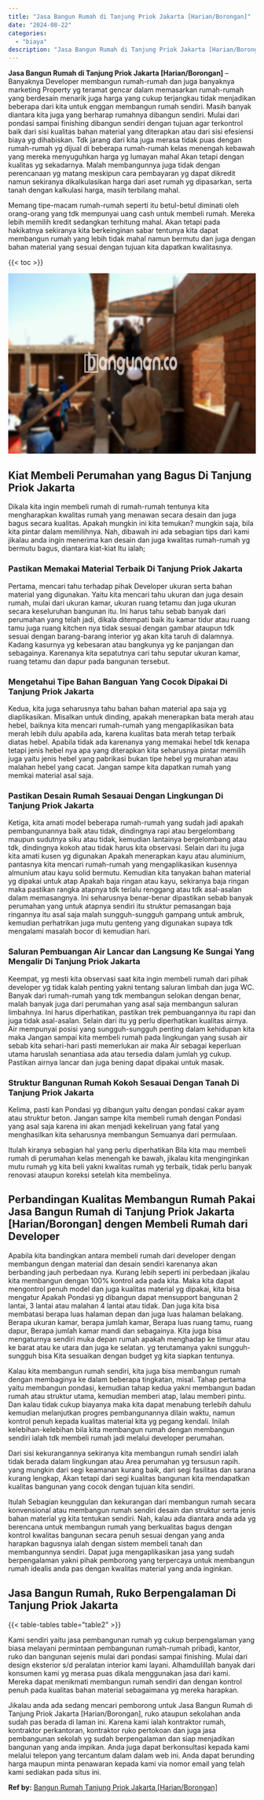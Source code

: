 ```yaml
---
title: "Jasa Bangun Rumah di Tanjung Priok Jakarta [Harian/Borongan]"
date: "2024-08-22"
categories: 
  - "biaya"
description: "Jasa Bangun Rumah di Tanjung Priok Jakarta [Harian/Borongan]. Jikalau anda ada sedang mencari pemborong untuk Jasa Bangun Rumah di Tanjung Priok Jakarta [Ha..."
---
```


**Jasa Bangun Rumah di Tanjung Priok Jakarta \[Harian/Borongan\]** – Banyaknya Developer membangun rumah-rumah dan juga banyaknya marketing Property yg teramat gencar dalam memasarkan rumah-rumah yang berdesain menarik juga harga yang cukup terjangkau tidak menjadikan beberapa dari kita untuk enggan membangun rumah sendiri. Masih banyak diantara kita juga yang berharap rumahnya dibangun sendiri. Mulai dari pondasi sampai finishing dibangun sendiri dengan tujuan agar terkontrol baik dari sisi kualitas bahan material yang diterapkan atau dari sisi efesiensi biaya yg dihabiskan. Tdk jarang dari kita juga merasa tidak puas dengan rumah-rumah yg dijual di beberapa rumah-rumah kelas menengah kebawah yang mereka menyuguhkan harga yg lumayan mahal Akan tetapi dengan kualitas yg sekadarnya. Malah membangunnya juga tidak dengan perencanaan yg matang meskipun cara pembayaran yg dapat dikredit namun sekiranya dikalkulasikan harga dari aset rumah yg dipasarkan, serta tanah dengan kalkulasi harga, masih terbilang mahal.

Memang tipe-macam rumah-rumah seperti itu betul-betul diminati oleh orang-orang yang tdk mempunyai uang cash untuk membeli rumah. Mereka lebih memilih kredit sedangkan terhitung mahal. Akan tetapi pada hakikatnya sekiranya kita berkeinginan sabar tentunya kita dapat membangun rumah yang lebih tidak mahal namun bermutu dan juga dengan bahan material yang sesuai dengan tujuan kita dapatkan kwalitasnya.

{{< toc >}}

![Jasa Bangun Rumah di Tanjung Priok Jakarta [Harian/Borongan]](/images/borong-bangunan-36.png)

## Kiat Membeli Perumahan yang Bagus Di Tanjung Priok Jakarta

Dikala kita ingin membeli rumah di rumah-rumah tentunya kita mengharapkan kwalitas rumah yang menawan secara desain dan juga bagus secara kualitas. Apakah mungkin ini kita temukan? mungkin saja, bila kita pintar dalam memilihnya. Nah, dibawah ini ada sebagian tips dari kami jikalau anda ingin menerima kan desain dan juga kwalitas rumah-rumah yg bermutu bagus, diantara kiat-kiat Itu ialah;

### Pastikan Memakai Material Terbaik Di Tanjung Priok Jakarta

Pertama, mencari tahu terhadap pihak Developer ukuran serta bahan material yang digunakan. Yaitu kita mencari tahu ukuran dan juga desain rumah, mulai dari ukuran kamar, ukuran ruang tetamu dan juga ukuran secara keseluruhan bangunan itu. Ini harus tahu sebab banyak dari perumahan yang telah jadi, dikala ditempati baik itu kamar tidur atau ruang tamu juga ruang kitchen nya tidak sesuai dengan gambar ataupun tdk sesuai dengan barang-barang interior yg akan kita taruh di dalamnya. Kadang kasurnya yg kebesaran atau bangkunya yg ke panjangan dan sebagainya. Karenanya kita sepatutnya cari tahu seputar ukuran kamar, ruang tetamu dan dapur pada bangunan tersebut.

### Mengetahui Tipe Bahan Banguan Yang Cocok Dipakai Di Tanjung Priok Jakarta

Kedua, kita juga seharusnya tahu bahan bahan material apa saja yg diaplikasikan. Misalkan untuk dinding, apakah menerapkan bata merah atau hebel, baiknya kita mencari rumah-rumah yang mengaplikasikan bata merah lebih dulu apabila ada, karena kualitas bata merah tetap terbaik diatas hebel. Apabila tidak ada karenanya yang memakai hebel tdk kenapa tetapi jenis hebel nya apa yang diterapkan kita seharusnya pintar memilih juga yaitu jenis hebel yang pabrikasi bukan tipe hebel yg murahan atau malahan hebel yang cacat. Jangan sampe kita dapatkan rumah yang memkai material asal saja.

### Pastikan Desain Rumah Sesauai Dengan Lingkungan Di Tanjung Priok Jakarta

Ketiga, kita amati model beberapa rumah-rumah yang sudah jadi apakah pembangunannya baik atau tidak, dindingnya rapi atau bergelombang maupun sudutnya siku atau tidak, kemudian lantainya bergelombang atau tdk, dindingnya kokoh atau tidak harus kita observasi. Selain dari itu juga kita amati kusen yg digunakan Apakah menerapkan kayu atau aluminium, pantasnya kita mencari rumah-rumah yang mengaplikasikan kusennya almunium atau kayu solid bermutu. Kemudian kita tanyakan bahan material yg dipakai untuk atap Apakah baja ringan atau kayu, sekiranya baja ringan maka pastikan rangka atapnya tdk terlalu renggang atau tdk asal-asalan dalam memasangnya. Ini seharusnya benar-benar dipastikan sebab banyak perumahan yang untuk atapnya sendiri itu struktur pemasangan baja ringannya itu asal saja malah sungguh-sungguh gampang untuk ambruk, kemudian perhatrikan juga mutu genteng yang digunakan supaya tdk mengalami masalah bocor di kemudian hari.

### Saluran Pembuangan Air Lancar dan Langsung Ke Sungai Yang Mengalir Di Tanjung Priok Jakarta

Keempat, yg mesti kita observasi saat kita ingin membeli rumah dari pihak developer yg tidak kalah penting yakni tentang saluran limbah dan juga WC. Banyak dari rumah-rumah yang tdk membangun selokan dengan benar, malah banyak juga dari perumahan yang asal saja membangun saluran limbahnya. Ini harus diperhatikan, pastikan trek pembuangannya itu rapi dan juga tidak asal-asalan. Selain dari itu yg perlu diperhatikan kualitas airnya. Air mempunyai posisi yang sungguh-sungguh penting dalam kehidupan kita maka Jangan sampai kita membeli rumah pada lingkungan yang susah air sebab kita sehari-hari pasti memerlukan air maka Air sebagai keperluan utama haruslah senantiasa ada atau tersedia dalam jumlah yg cukup. Pastikan airnya lancar dan juga bening dapat dipakai untuk masak.

### Struktur Bangunan Rumah Kokoh Sesauai Dengan Tanah Di Tanjung Priok Jakarta

Kelima, pasti kan Pondasi yg dibangun yaitu dengan pondasi cakar ayam atau struktur beton. Jangan sampe kita membeli rumah dengan Pondasi yang asal saja karena ini akan menjadi kekeliruan yang fatal yang menghasilkan kita seharusnya membangun Semuanya dari permulaan.

Itulah kiranya sebagian hal yang perlu diperhatikan Bila kita mau membeli rumah di perumahan kelas menengah ke bawah, jikalau kita menginginkan mutu rumah yg kita beli yakni kwalitas rumah yg terbaik, tidak perlu banyak renovasi ataupun koreksi setelah kita membelinya.

## Perbandingan Kualitas Membangun Rumah Pakai Jasa Bangun Rumah di Tanjung Priok Jakarta \[Harian/Borongan\] dengen Membeli Rumah dari Developer

Apabila kita bandingkan antara membeli rumah dari developer dengan membangun dengan material dan desain sendiri karenanya akan berbanding jauh perbedaan nya. Kurang lebih seperti ini perbedaan jikalau kita membangun dengan 100% kontrol ada pada kita. Maka kita dapat mengontrol penuh model dan juga kualitas material yg dipakai, kita bisa mengatur Apakah Pondasi yg dibangun dapat mensupport bangunan 2 lantai, 3 lantai atau malahan 4 lantai atau tidak. Dan juga kita bisa membatasi berapa luas halaman depan dan juga luas halaman belakang. Berapa ukuran kamar, berapa jumlah kamar, Berapa luas ruang tamu, ruang dapur, Berapa jumlah kamar mandi dan sebagainya. Kita juga bisa mengaturnya sendiri muka depan rumah apakah menghadap ke timur atau ke barat atau ke utara dan juga ke selatan. yg terutamanya yakni sungguh-sungguh bisa Kita sesuaikan dengan budget yg kita siapkan tentunya.

Kalau kita membangun rumah sendiri, kita juga bisa membangun rumah dengan membaginya ke dalam beberapa tingkatan, misal. Tahap pertama yaitu membangun pondasi, kemudian tahap kedua yakni membangun badan rumah atau struktur utama, kemudian memberi atap, lalau memberi pintu. Dan kalau tidak cukup biayanya maka kita dapat menabung terlebih dahulu kemudian melanjutkan progres pembangunannya dilain waktu, namun kontrol penuh kepada kualitas material kita yg pegang kendali. Inilah kelebihan-kelebihan bila kita membangun rumah dengan membangun sendiri ialah tdk membeli rumah jadi melalui developer perumahan.

Dari sisi kekurangannya sekiranya kita membangun rumah sendiri ialah tidak berada dalam lingkungan atau Area perumahan yg tersusun rapih. yang mungkin dari segi keamanan kurang baik, dari segi fasilitas dan sarana kurang lengkap, Akan tetapi dari segi kualitas bangunan kita mendapatkan kualitas bangunan yang cocok dengan tujuan kita sendiri.

Itulah Sebagian keunggulan dan kekurangan dari membangun rumah secara konvensional atau membangun rumah sendiri desain dan struktur serta jenis bahan material yg kita tentukan sendiri. Nah, kalau ada diantara anda ada yg berencana untuk membangun rumah yang berkualitas bagus dengan kontrol kwalitas bangunan secara penuh sesuai dengan yang anda harapkan bagusnya ialah dengan sistem membeli tanah dan membangunnya sendiri. Dapat juga mengaplikasikan jasa yang sudah berpengalaman yakni pihak pemborong yang terpercaya untuk membangun rumah idealis anda pas dengan kwalitas material yang anda inginkan.

## Jasa Bangun Rumah, Ruko Berpengalaman Di Tanjung Priok Jakarta

{{< table-tables table="table2" >}}

Kami sendiri yaitu jasa pembangunan rumah yg cukup berpengalaman yang biasa melayani permintaan pembangunan rumah-rumah pribadi, kantor, ruko dan bangunan sejenis mulai dari pondasi sampai finishing. Mulai dari design eksterior s/d peralatan interior kami layani. Alhamdulillah banyak dari konsumen kami yg merasa puas dikala menggunakan jasa dari kami. Mereka dapat menikmati membangun rumah sendiri dan dengan kontrol penuh pada kualitas bahan material sebagaimana yg mereka harapkan.

Jikalau anda ada sedang mencari pemborong untuk Jasa Bangun Rumah di Tanjung Priok Jakarta \[Harian/Borongan\], ruko ataupun sekolahan anda sudah pas berada di laman ini. Karena kami ialah kontraktor rumah, kontraktor perkantoran, kontraktor ruko pertokoan dan juga jasa pembangunan sekolah yg sudah berpengalaman dan siap menjadikan bangunan yang anda impikan. Anda juga dapat berkonsultasi kepada kami melalui telepon yang tercantum dalam dalam web ini. Anda dapat berunding harga maupun minta penawaran kepada kami via nomor email yang telah kami sediakan pada situs ini.

**Ref by:** [Bangun Rumah Tanjung Priok Jakarta [Harian/Borongan]](https://id.wikipedia.org/wiki/Bangun)
